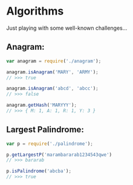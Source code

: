 Algorithms
==========

Just playing with some well-known challenges...

## Anagram:
```javascript
var anagram = require('./anagram');

anagram.isAnagram('MARY', 'ARMY');
// >>> true

anagram.isAnagram('abcd', 'abcc');
// >>> false

anagram.getHash('MARYYY');
// >>> { M: 1, A: 1, R: 1, Y: 3 }

```

## Largest Palindrome:
```javascript
var p = require('./palindrome');

p.getLargestP('marambararab1234543qwe')
// >>> bararab

p.isPalindrome('abcba');
// >>> true

```
